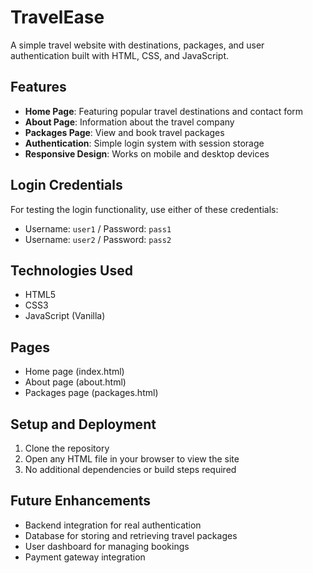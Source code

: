 # TravelEase

A simple travel website with destinations, packages, and user authentication built with HTML, CSS, and JavaScript.

## Features

- **Home Page**: Featuring popular travel destinations and contact form
- **About Page**: Information about the travel company
- **Packages Page**: View and book travel packages
- **Authentication**: Simple login system with session storage
- **Responsive Design**: Works on mobile and desktop devices

## Login Credentials

For testing the login functionality, use either of these credentials:
- Username: `user1` / Password: `pass1`
- Username: `user2` / Password: `pass2`

## Technologies Used

- HTML5
- CSS3
- JavaScript (Vanilla)

## Pages

- Home page (index.html)
- About page (about.html)
- Packages page (packages.html)

## Setup and Deployment

1. Clone the repository
2. Open any HTML file in your browser to view the site
3. No additional dependencies or build steps required



## Future Enhancements

- Backend integration for real authentication
- Database for storing and retrieving travel packages
- User dashboard for managing bookings
- Payment gateway integration
